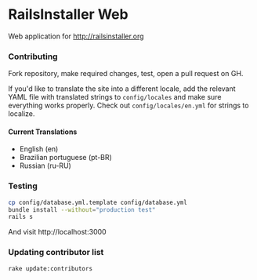 # RailsInstaller Web

Web application for http://railsinstaller.org

### Contributing

Fork repository, make required changes, test, open a pull request on GH.

If you'd like to translate the site into a different locale, add the relevant
YAML file with translated strings to `config/locales` and make sure everything
works properly. Check out `config/locales/en.yml` for strings to localize.

#### Current Translations

- English (en)
- Brazilian portuguese (pt-BR)
- Russian (ru-RU)

### Testing

```bash
cp config/database.yml.template config/database.yml
bundle install --without="production test"
rails s
```

And visit http://localhost:3000

### Updating contributor list

```bash
rake update:contributors
```
